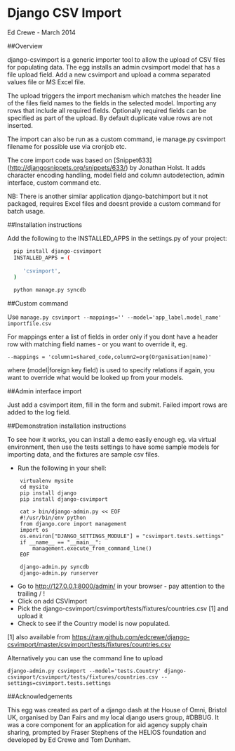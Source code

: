 Django CSV Import
=================

Ed Crewe - March 2014

##Overview


django-csvimport is a generic importer tool to allow the upload of CSV files for
populating data. The egg installs an admin cvsimport model that has a file upload field.
Add a new csvimport and upload a comma separated values file or MS Excel file.

The upload triggers the import mechanism which matches the header line of the files 
field names to the fields in the selected model. Importing any rows that include all required fields.
Optionally required fields can be specified as part of the upload.
By default duplicate value rows are not inserted.

The import can also be run as a custom command, ie manage.py csvimport filename
for possible use via cronjob etc.

The core import code was based on [Snippet633] (http://djangosnippets.org/snippets/633/) by Jonathan Holst.
It adds character encoding handling, model field and column autodetection, admin interface,
custom command etc.

NB: There is another similar application django-batchimport but it not packaged,
requires Excel files and doesnt provide a custom command for batch usage.

##Installation instructions


Add the following to the INSTALLED_APPS in the settings.py of your project:

```bash    
  pip install django-csvimport
  INSTALLED_APPS = (
  
     'csvimport',
  )

  python manage.py syncdb
```


##Custom command


Use ```manage.py csvimport --mappings='' --model='app_label.model_name' importfile.csv```

For mappings enter a list of fields in order only if you dont have a header row 
with matching field names - or you want to override it, eg.

```--mappings = 'column1=shared_code,column2=org(Organisation|name)'```

where (model|foreign key field) is used to specify relations if again, you want to
override what would be looked up from your models.

##Admin interface import


Just add a csvimport item, fill in the form and submit. 
Failed import rows are added to the log field.

##Demonstration installation instructions


To see how it works, you can install a demo easily enough eg. via virtual environment, 
then use the tests settings to have some sample models for importing data, and the fixtures are sample csv files.

- Run the following in your shell:

``` 
    virtualenv mysite
    cd mysite
    pip install django
    pip install django-csvimport

    cat > bin/django-admin.py << EOF
    #!/usr/bin/env python
    from django.core import management
    import os
    os.environ["DJANGO_SETTINGS_MODULE"] = "csvimport.tests.settings"
    if __name__ == "__main__":
        management.execute_from_command_line()
    EOF

    django-admin.py syncdb
    django-admin.py runserver
```

- Go to http://127.0.0.1:8000/admin/ in your browser - pay attention to the trailing / !
- Click on add CSVImport
- Pick the django-csvimport/csvimport/tests/fixtures/countries.csv [1] and upload it
- Check to see if the Country model is now populated.

[1] also available from https://raw.github.com/edcrewe/django-csvimport/master/csvimport/tests/fixtures/countries.csv

Alternatively you can use the command line to upload

```
django-admin.py csvimport --model='tests.Country' django-csvimport/csvimport/tests/fixtures/countries.csv --settings=csvimport.tests.settings 
```

##Acknowledgements


This egg was created as part of a django dash at the House of Omni, Bristol UK, organised
by Dan Fairs and my local django users group, #DBBUG. It was a core component for an application
for aid agency supply chain sharing, prompted by Fraser Stephens of the HELIOS foundation
and developed by Ed Crewe and Tom Dunham.
